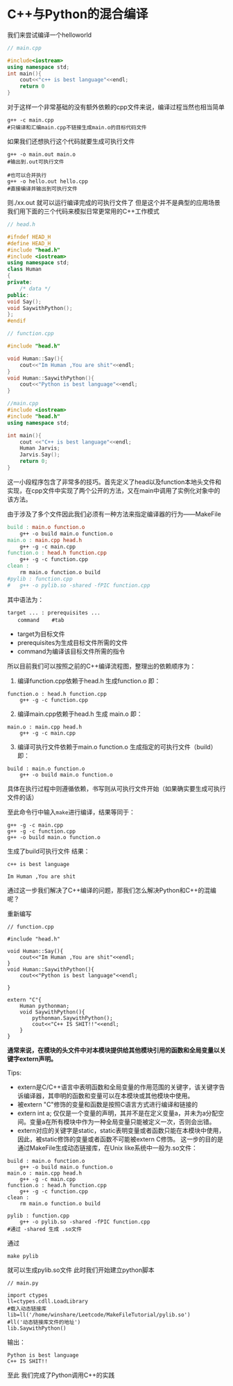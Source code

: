 # C++与Python的混合编译

我们来尝试编译一个helloworld

```c++
// main.cpp

#include<iostream>
using namespace std;
int main(){
    cout<<"c++ is best language"<<endl;
    return 0
}
```

对于这样一个非常基础的没有额外依赖的cpp文件来说，编译过程当然也相当简单

```
g++ -c main.cpp
#只编译和汇编main.cpp不链接生成main.o的目标代码文件
```

如果我们还想执行这个代码就要生成可执行文件

```
g++ -o main.out main.o
#输出到.out可执行文件

#也可以合并执行
g++ -o hello.out hello.cpp
#直接编译并输出到可执行文件
```

则./xx.out 就可以运行编译完成的可执行文件了 但是这个并不是典型的应用场景 我们用下面的三个代码来模拟日常更常用的C++工作模式

```c++
// head.h

#ifndef HEAD_H
#define HEAD_H
#include "head.h"
#include <iostream>
using namespace std;
class Human
{
private:
    /* data */
public:
void Say();
void SaywithPython();
};
#endif
```

```c++
// function.cpp

#include "head.h"

void Human::Say(){
    cout<<"Im Human ,You are shit"<<endl;
}
void Human::SaywithPython(){
    cout<<"Python is best language"<<endl;
}
```

```c++
//main.cpp
#include <iostream>
#include "head.h"
using namespace std;

int main(){
    cout <<"C++ is best language"<<endl;
    Human Jarvis;
    Jarvis.Say();
    return 0;
}
```
这一小段程序包含了非常多的技巧。首先定义了head以及function本地头文件和实现，在cpp文件中实现了两个公开的方法，又在main中调用了实例化对象中的该方法。

由于涉及了多个文件因此我们必须有一种方法来指定编译器的行为——MakeFile

```makefile
build : main.o function.o
    g++ -o build main.o function.o
main.o : main.cpp head.h
    g++ -g -c main.cpp
function.o : head.h function.cpp
    g++ -g -c function.cpp
clean :
    rm main.o function.o build
#pylib : function.cpp
#   g++ -o pylib.so -shared -fPIC function.cpp
```
其中语法为：

```
target ... : prerequisites ...
　　command    #tab
```

* target为目标文件
* prerequisites为生成目标文件所需的文件
* command为编译该目标文件所需的指令

所以目前我们可以按照之前的C++编译流程图，整理出的依赖顺序为： 

1. 编译function.cpp依赖于head.h 生成function.o 即：

```
function.o : head.h function.cpp
    g++ -g -c function.cpp

```
2. 编译main.cpp依赖于head.h 生成 main.o 即：
```
main.o : main.cpp head.h
    g++ -g -c main.cpp

```

3. 编译可执行文件依赖于main.o function.o 生成指定的可执行文件（build）即：

```
build : main.o function.o
    g++ -o build main.o function.o
```

具体在执行过程中则遵循依赖，书写则从可执行文件开始（如果确实要生成可执行文件的话）

至此命令行中输入`make`进行编译，结果等同于：

```
g++ -g -c main.cpp
g++ -g -c function.cpp
g++ -o build main.o function.o
```

生成了build可执行文件 结果：

```
c++ is best language

Im Human ,You are shit
```

通过这一步我们解决了C++编译的问题，那我们怎么解决Python和C++的混编呢？

重新编写

```
// function.cpp

#include "head.h"

void Human::Say(){
    cout<<"Im Human ,You are shit"<<endl;
}
void Human::SaywithPython(){
    cout<<"Python is best language"<<endl;

}

extern "C"{
    Human pythonman;
    void SaywithPython(){
        pythonman.SaywithPython();
        cout<<"C++ IS SHIT!!"<<endl;
    }
}

```

**通常来说，在模块的头文件中对本模块提供给其他模块引用的函数和全局变量以关键字extern声明。**

Tips:

* extern是C/C++语言中表明函数和全局变量的作用范围的关键字，该关键字告诉编译器，其申明的函数和变量可以在本模块或其他模块中使用。
* 被extern "C"修饰的变量和函数是按照C语言方式进行编译和链接的
* extern int a; 仅仅是一个变量的声明，其并不是在定义变量a，并未为a分配空间。变量a在所有模块中作为一种全局变量只能被定义一次，否则会出错。
* extern对应的关键字是static，static表明变量或者函数只能在本模块中使用，因此，被static修饰的变量或者函数不可能被extern C修饰。
这一步的目的是通过MakeFile生成动态链接库，在Unix like系统中一般为.so文件：

```
build : main.o function.o
    g++ -o build main.o function.o
main.o : main.cpp head.h
    g++ -g -c main.cpp
function.o : head.h function.cpp
    g++ -g -c function.cpp
clean :
    rm main.o function.o build

pylib : function.cpp
    g++ -o pylib.so -shared -fPIC function.cpp
#通过 -shared 生成 .so文件
```

通过

```
make pylib
```

就可以生成pylib.so文件 此时我们开始建立python脚本

```
// main.py

import ctypes
ll=ctypes.cdll.LoadLibrary
#载入动态链接库
lib=ll('/home/winshare/Leetcode/MakeFileTutorial/pylib.so')
#ll('动态链接库文件的地址')
lib.SaywithPython()
```

输出：

```
Python is best language
C++ IS SHIT!!
```

至此 我们完成了Python调用C++的实践